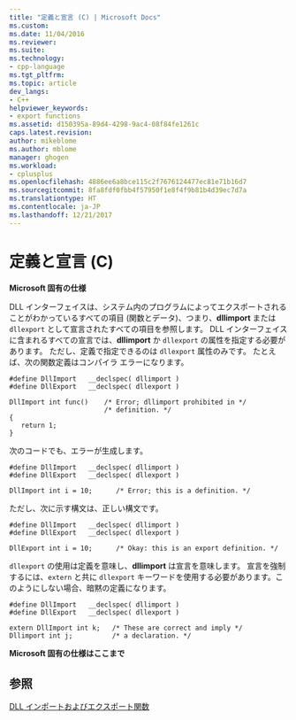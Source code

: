 ```yaml
---
title: "定義と宣言 (C) | Microsoft Docs"
ms.custom: 
ms.date: 11/04/2016
ms.reviewer: 
ms.suite: 
ms.technology:
- cpp-language
ms.tgt_pltfrm: 
ms.topic: article
dev_langs:
- C++
helpviewer_keywords:
- export functions
ms.assetid: d150395a-89d4-4298-9ac4-08f84fe1261c
caps.latest.revision: 
author: mikeblome
ms.author: mblome
manager: ghogen
ms.workload:
- cplusplus
ms.openlocfilehash: 4886ee6a8bce115c2f7676124477ec81e71b16d7
ms.sourcegitcommit: 8fa8fdf0fbb4f57950f1e8f4f9b81b4d39ec7d7a
ms.translationtype: HT
ms.contentlocale: ja-JP
ms.lasthandoff: 12/21/2017
---
```

# <a name="definitions-and-declarations-c"></a>定義と宣言 (C)
**Microsoft 固有の仕様**  
  
 DLL インターフェイスは、システム内のプログラムによってエクスポートされることがわかっているすべての項目 (関数とデータ)、つまり、**dllimport** または `dllexport` として宣言されたすべての項目を参照します。 DLL インターフェイスに含まれるすべての宣言では、**dllimport** か `dllexport` の属性を指定する必要があります。 ただし、定義で指定できるのは `dllexport` 属性のみです。 たとえば、次の関数定義はコンパイラ エラーになります。  
  
```  
#define DllImport   __declspec( dllimport )  
#define DllExport   __declspec( dllexport )  
  
DllImport int func()    /* Error; dllimport prohibited in */  
                        /* definition. */  
{  
   return 1;  
}  
```  
  
 次のコードでも、エラーが生成します。  
  
```  
#define DllImport   __declspec( dllimport )  
#define DllExport   __declspec( dllexport )  
  
DllImport int i = 10;      /* Error; this is a definition. */  
```  
  
 ただし、次に示す構文は、正しい構文です。  
  
```  
#define DllImport   __declspec( dllimport )  
#define DllExport   __declspec( dllexport )  
  
DllExport int i = 10;      /* Okay: this is an export definition. */  
```  
  
 `dllexport` の使用は定義を意味し、**dllimport** は宣言を意味します。 宣言を強制するには、`extern` と共に `dllexport` キーワードを使用する必要があります。このようにしない場合、暗黙の定義になります。  
  
```  
#define DllImport   __declspec( dllimport )  
#define DllExport   __declspec( dllexport )  
  
extern DllImport int k;   /* These are correct and imply */  
Dllimport int j;          /* a declaration. */      
```  
  
 **Microsoft 固有の仕様はここまで**  
  
## <a name="see-also"></a>参照  
 [DLL インポートおよびエクスポート関数](../c-language/dll-import-and-export-functions.md)